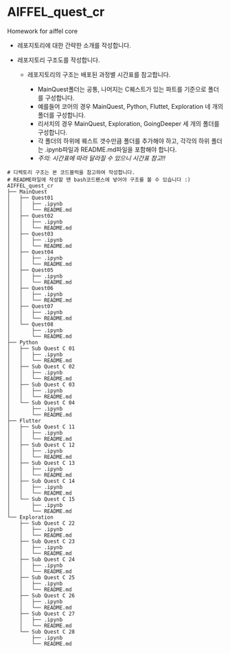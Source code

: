 # AIFFEL_quest_cr
Homework for aiffel core  
- 레포지토리에 대한 간략한 소개를 작성합니다.
- 레포지토리 구조도를 작성합니다.
  
  * 레포지토리의 구조는 배포된 과정별 시간표를 참고합니다.
    
    + MainQuest폴더는 공통, 나머지는 C퀘스트가 있는 파트를 기준으로 폴더를 구성합니다.
    + 예를들어 코어의 경우 MainQuest, Python, Fluttet, Exploration 네 개의 폴더를 구성합니다.
    + 리서치의 경우 MainQuest, Exploration, GoingDeeper 세 개의 폴더를 구성합니다.
    + 각 폴더의 하위에 퀘스트 갯수만큼 폴더를 추가해야 하고, 각각의 하위 폴더는 .ipynb파일과 README.md파일을 포함해야 합니다.
    + *주의: 시간표에 따라 달라질 수 있으니 시간표 참고!!*
        
  
  
```
# 디렉토리 구조는 본 코드블럭을 참고하여 작성합니다.
# README파일에 작성할 땐 bash코드펜스에 넣어야 구조를 볼 수 있습니다 :)
AIFFEL_quest_cr
├── MainQuest
│   ├── Quest01
│   │   ├── .ipynb
│   │   └── README.md
│   ├── Quest02
│   │   ├── .ipynb
│   │   └── README.md
│   ├── Quest03
│   │   ├── .ipynb
│   │   └── README.md
│   ├── Quest04
│   │   ├── .ipynb
│   │   └── README.md
│   ├── Quest05
│   │   ├── .ipynb
│   │   └── README.md
│   ├── Quest06
│   │   ├── .ipynb
│   │   └── README.md
│   ├── Quest07
│   │   ├── .ipynb
│   │   └── README.md
│   └── Quest08
│       ├── .ipynb
│       └── README.md
├── Python
│   ├── Sub Quest C 01
│   │   ├── .ipynb
│   │   └── README.md
│   ├── Sub Quest C 02
│   │   ├── .ipynb
│   │   └── README.md
│   ├── Sub Quest C 03
│   │   ├── .ipynb
│   │   └── README.md
│   └── Sub Quest C 04
│       ├── .ipynb
│       └── README.md
├── Flutter
│   ├── Sub Quest C 11
│   │   ├── .ipynb
│   │   └── README.md
│   ├── Sub Quest C 12
│   │   ├── .ipynb
│   │   └── README.md
│   ├── Sub Quest C 13
│   │   ├── .ipynb
│   │   └── README.md
│   ├── Sub Quest C 14
│   │   ├── .ipynb
│   │   └── README.md
│   └── Sub Quest C 15
│       ├── .ipynb
│       └── README.md
└── Exploration
    ├── Sub Quest C 22
    │   ├── .ipynb
    │   └── README.md
    ├── Sub Quest C 23
    │   ├── .ipynb
    │   └── README.md
    ├── Sub Quest C 24
    │   ├── .ipynb
    │   └── README.md
    ├── Sub Quest C 25
    │   ├── .ipynb
    │   └── README.md
    ├── Sub Quest C 26
    │   ├── .ipynb
    │   └── README.md
    ├── Sub Quest C 27
    │   ├── .ipynb
    │   └── README.md
    └── Sub Quest C 28
        ├── .ipynb
        └── README.md
```
